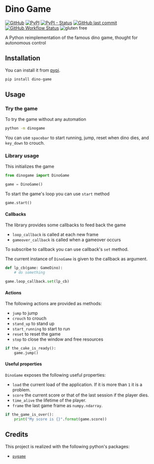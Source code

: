 # Dino Game

[![GitHub](https://img.shields.io/github/license/RobertoBochet/dino-game)](https://github.com/RobertoBochet/dino-game/)
[![PyPI](https://img.shields.io/pypi/v/dino-game)](https://pypi.org/project/dino-game/)
[![PyPI - Status](https://img.shields.io/pypi/status/dino-game)](https://pypi.org/project/dino-game/)
[![GitHub last commit](https://img.shields.io/github/last-commit/robertobochet/dino-game)](https://github.com/RobertoBochet/dino-game/)
[![GitHub Workflow Status](https://img.shields.io/github/workflow/status/RobertoBochet/dino-game/Upload%20Python%20Package)](https://pypi.org/project/dino-game/)
![gluten free](https://img.shields.io/badge/gluten%20free-100%25-success)

A Python reimplementation of the famous dino game, thought for autonomous control

## Installation

You can install it from [pypi](https://pypi.org/project/dino-game/).

```bash
pip install dino-game
```

## Usage

### Try the game

To try the game without any automation

```bash
python -m dinogame
```

You can use `spacebar` to start running, jump, reset when dino dies, and `key_down` to crouch.

### Library usage

This initializes the game

```python
from dinogame import DinoGame

game = DinoGame()
```

To start the game's loop you can use `start` method

```python
game.start()
```

#### Callbacks

The library provides some callbacks to feed back the game

- `loop_callback`       is called at each new frame
- `gameover_callback`   is called when a gameover occurs

To subscribe to callback you can use callback's `set` method.

The current instance of `DinoGame` is given to the callback as argument.

```python
def lp_cb(game: GameDino):
    # do something

game.loop_callback.set(lp_cb)
```

#### Actions

The following actions are provided as methods:

- `jump`            to jump
- `crouch`          to crouch
- `stand_up`        to stand up
- `start_running`   to start to run
- `reset`           to reset the game
- `stop`            to close the window and free resources

```python
if the_cake_is_ready():
    game.jump()
```

#### Useful properties

`DinoGame` exposes the following useful properties:

- `load`        the current load of the application. If it is more than `1` it is a problem.
- `score`       the current score or that of the last session if the player dies.
- `time_alive`  the lifetime of the player.
- `frame`       the last game frame as `numpy.ndarray`.

```python
if the_game_is_over():
    print("My score is {}".format(game.score))
```

## Credits

This project is realized with the following python's packages:

- [`pygame`](https://pypi.org/project/pygame/)

